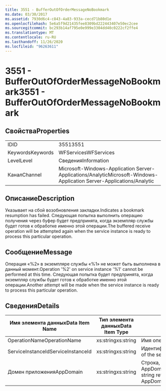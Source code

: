 ```yaml
---
title: 3551 - BufferOutOfOrderMessageNoBookmark
ms.date: 03/30/2017
ms.assetid: 7930d6c4-c843-4a83-933a-cecd71b80d1e
ms.openlocfilehash: 5e6a5f9d21435fee8309bd222443407e50ec2cee
ms.sourcegitcommit: bc293b14af795e0e999e3304dd40c0222cf2ffe4
ms.translationtype: MT
ms.contentlocale: ru-RU
ms.lasthandoff: 11/26/2020
ms.locfileid: "96263611"
---
```

# <a name="3551---bufferoutofordermessagenobookmark"></a><span data-ttu-id="4ba12-102">3551 - BufferOutOfOrderMessageNoBookmark</span><span class="sxs-lookup"><span data-stu-id="4ba12-102">3551 - BufferOutOfOrderMessageNoBookmark</span></span>

## <a name="properties"></a><span data-ttu-id="4ba12-103">Свойства</span><span class="sxs-lookup"><span data-stu-id="4ba12-103">Properties</span></span>  
  
|||  
|-|-|  
|<span data-ttu-id="4ba12-104">ID</span><span class="sxs-lookup"><span data-stu-id="4ba12-104">ID</span></span>|<span data-ttu-id="4ba12-105">3551</span><span class="sxs-lookup"><span data-stu-id="4ba12-105">3551</span></span>|  
|<span data-ttu-id="4ba12-106">Keywords</span><span class="sxs-lookup"><span data-stu-id="4ba12-106">Keywords</span></span>|<span data-ttu-id="4ba12-107">WFServices</span><span class="sxs-lookup"><span data-stu-id="4ba12-107">WFServices</span></span>|  
|<span data-ttu-id="4ba12-108">Level</span><span class="sxs-lookup"><span data-stu-id="4ba12-108">Level</span></span>|<span data-ttu-id="4ba12-109">Сведения</span><span class="sxs-lookup"><span data-stu-id="4ba12-109">Information</span></span>|  
|<span data-ttu-id="4ba12-110">Канал</span><span class="sxs-lookup"><span data-stu-id="4ba12-110">Channel</span></span>|<span data-ttu-id="4ba12-111">Microsoft-Windows-Application Server-Applications/Analytic</span><span class="sxs-lookup"><span data-stu-id="4ba12-111">Microsoft-Windows-Application Server-Applications/Analytic</span></span>|  
  
## <a name="description"></a><span data-ttu-id="4ba12-112">Описание</span><span class="sxs-lookup"><span data-stu-id="4ba12-112">Description</span></span>  

 <span data-ttu-id="4ba12-113">Указывает на сбой возобновления закладки.</span><span class="sxs-lookup"><span data-stu-id="4ba12-113">Indicates a bookmark resumption has failed.</span></span> <span data-ttu-id="4ba12-114">Следующая попытка выполнить операцию получения через буфер будет предпринята, когда экземпляр службы будет готов к обработке именно этой операции.</span><span class="sxs-lookup"><span data-stu-id="4ba12-114">The buffered receive operation will be attempted again when the service instance is ready to process this particular operation.</span></span>  
  
## <a name="message"></a><span data-ttu-id="4ba12-115">Сообщение</span><span class="sxs-lookup"><span data-stu-id="4ba12-115">Message</span></span>  

 <span data-ttu-id="4ba12-116">Операция «%2» в экземпляре службы «%1» не может быть выполнена в данный момент.</span><span class="sxs-lookup"><span data-stu-id="4ba12-116">Operation '%2' on service instance '%1' cannot be performed at this time.</span></span> <span data-ttu-id="4ba12-117">Следующая попытка будет предпринята, когда экземпляр службы будет готов к обработке именно этой операции.</span><span class="sxs-lookup"><span data-stu-id="4ba12-117">Another attempt will be made when the service instance is ready to process this particular operation.</span></span>  
  
## <a name="details"></a><span data-ttu-id="4ba12-118">Сведения</span><span class="sxs-lookup"><span data-stu-id="4ba12-118">Details</span></span>  
  
|<span data-ttu-id="4ba12-119">Имя элемента данных</span><span class="sxs-lookup"><span data-stu-id="4ba12-119">Data Item Name</span></span>|<span data-ttu-id="4ba12-120">Тип элемента данных</span><span class="sxs-lookup"><span data-stu-id="4ba12-120">Data Item Type</span></span>|<span data-ttu-id="4ba12-121">Описание</span><span class="sxs-lookup"><span data-stu-id="4ba12-121">Description</span></span>|  
|--------------------|--------------------|-----------------|  
|<span data-ttu-id="4ba12-122">OperationName</span><span class="sxs-lookup"><span data-stu-id="4ba12-122">OperationName</span></span>|<span data-ttu-id="4ba12-123">xs:string</span><span class="sxs-lookup"><span data-stu-id="4ba12-123">xs:string</span></span>|<span data-ttu-id="4ba12-124">Имя операции.</span><span class="sxs-lookup"><span data-stu-id="4ba12-124">The name of the operation.</span></span>|  
|<span data-ttu-id="4ba12-125">ServiceInstanceId</span><span class="sxs-lookup"><span data-stu-id="4ba12-125">ServiceInstanceId</span></span>|<span data-ttu-id="4ba12-126">xs:string</span><span class="sxs-lookup"><span data-stu-id="4ba12-126">xs:string</span></span>|<span data-ttu-id="4ba12-127">Идентификатор экземпляра службы.</span><span class="sxs-lookup"><span data-stu-id="4ba12-127">The id of the service instance.</span></span>|  
|<span data-ttu-id="4ba12-128">Домен приложения</span><span class="sxs-lookup"><span data-stu-id="4ba12-128">AppDomain</span></span>|<span data-ttu-id="4ba12-129">xs:string</span><span class="sxs-lookup"><span data-stu-id="4ba12-129">xs:string</span></span>|<span data-ttu-id="4ba12-130">Строка, возвращаемая AppDomain.CurrentDomain.FriendlyName.</span><span class="sxs-lookup"><span data-stu-id="4ba12-130">The string returned by AppDomain.CurrentDomain.FriendlyName.</span></span>|
